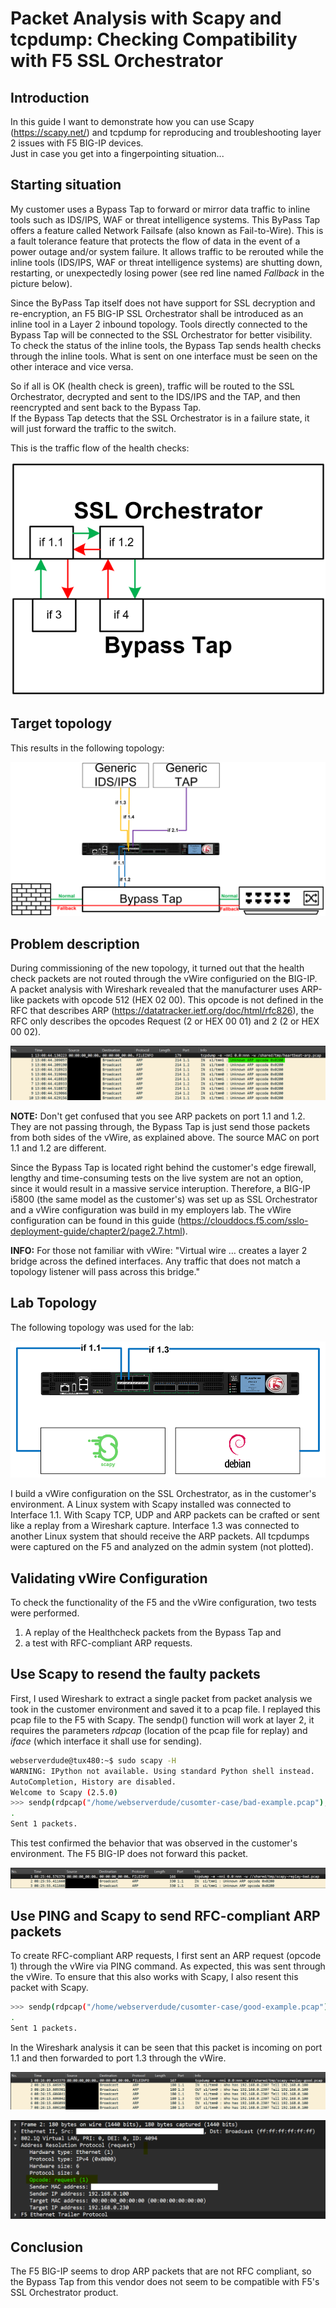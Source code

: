 # Packet Analysis with Scapy and tcpdump: Checking Compatibility with F5 SSL Orchestrator

## Introduction

In this guide I want to demonstrate how you can use Scapy (https://scapy.net/) and tcpdump for reproducing and troubleshooting layer 2 issues with F5 BIG-IP devices.</br>
Just in case you get into a fingerpointing situation...

## Starting situation

My customer uses a Bypass Tap to forward or mirror data traffic to inline tools such as IDS/IPS, WAF or threat intelligence systems. This ByPass Tap offers a feature called Network Failsafe (also known as Fail-to-Wire). This is a fault tolerance feature that protects the flow of data in the event of a power outage and/or system failure. It allows traffic to be rerouted while the inline tools (IDS/IPS, WAF or threat intelligence systems) are shutting down, restarting, or unexpectedly losing power (see red line named _Fallback_ in the picture below).

Since the ByPass Tap itself does not have support for SSL decryption and re-encryption, an F5 BIG-IP SSL Orchestrator shall be introduced as an inline tool in a Layer 2 inbound topology. Tools directly connected to the Bypass Tap will be connected to the SSL Orchestrator for better visibility.</br>
To check the status of the inline tools, the Bypass Tap sends health checks through the inline tools. What is sent on one interface must be seen on the other interace and vice versa.

So if all is OK (health check is green), traffic will be routed to the SSL Orchestrator, decrypted and sent to the IDS/IPS and the TAP, and then reencrypted and sent back to the Bypass Tap.</br>
If the Bypass Tap detects that the SSL Orchestrator is in a failure state, it will just forward the traffic to the switch.

This is the traffic flow of the health checks:

![Bypass Tap HC](/assets/bypass-tap-hc.png)

## Target topology

This results in the following topology:

![Target Topology](/assets/target-topology.png)

## Problem description

During commissioning of the new topology, it turned out that the health check packets are not routed through the vWire configuried on the BIG-IP.
A packet analysis with Wireshark revealed that the manufacturer uses ARP-like packets with opcode 512 (HEX 02 00). This opcode is not defined in the RFC that describes ARP (https://datatracker.ietf.org/doc/html/rfc826), the RFC only describes the opcodes Request (2 or HEX 00 01) and 2 (2 or HEX 00 02).

![Wireshark analysis lab - customer](/assets/wireshark-customer-env.png)

__NOTE:__ Don't get confused that you see ARP packets on port 1.1 and 1.2. They are not passing through, the Bypass Tap is just send those packets from both sides of the vWire, as explained above. The source MAC on port 1.1 and 1.2 are different.

Since the Bypass Tap is located right behind the customer's edge firewall, lengthy and time-consuming tests on the live system are not an option, since it would result in a massive service interuption. 
Therefore, a BIG-IP i5800 (the same model as the customer's) was set up as SSL Orchestrator and a vWire configuration was build in my employers lab. The vWire configuration can be found in this guide (https://clouddocs.f5.com/sslo-deployment-guide/chapter2/page2.7.html).

__INFO:__ For those not familiar with vWire: "Virtual wire … creates a layer 2 bridge across the defined interfaces. Any traffic that does not match a topology listener will pass across this bridge."

## Lab Topology

The following topology was used for the lab:

![Lab Topology](/assets/lab-topology.png)

I build a vWire configuration on the SSL Orchestrator, as in the customer's environment. A Linux system with Scapy installed was connected to Interface 1.1. With Scapy TCP, UDP and ARP packets can be crafted or sent like a replay from a Wireshark capture.
Interface 1.3 was connected to another Linux system that should receive the ARP packets.
All tcpdumps were captured on the F5 and analyzed on the admin system (not plotted).

## Validating vWire Configuration

To check the functionality of the F5 and the vWire configuration, two tests were performed. 

1. A replay of the Healthcheck packets from the Bypass Tap and 
2. a test with RFC-compliant ARP requests.

## Use Scapy to resend the faulty packets

First, I used Wireshark to extract a single packet from packet analysis we took in the customer environment and saved it to a pcap file. I replayed this pcap file to the F5 with Scapy.
The sendp() function will work at layer 2, it requires the parameters _rdpcap_ (location of the pcap file for replay) and _iface_ (which interface it shall use for sending). 

```bash
webserverdude@tux480:~$ sudo scapy -H
WARNING: IPython not available. Using standard Python shell instead.
AutoCompletion, History are disabled.
Welcome to Scapy (2.5.0)
>>> sendp(rdpcap("/home/webserverdude/cusomter-case/bad-example.pcap"),iface="enp0s31f6")
.
Sent 1 packets.
```

This test confirmed the behavior that was observed in the customer's environment. 
The F5 BIG-IP does not forward this packet.

![Wireshark analysis lab - bad](/assets/wireshark-lab-bad.png)

## Use PING and Scapy to send RFC-compliant ARP packets

To create RFC-compliant ARP requests, I first sent an ARP request (opcode 1) through the vWire via PING command. 
As expected, this was sent through the vWire. To ensure that this also works with Scapy, I also resent this packet with Scapy.

```bash
>>> sendp(rdpcap("/home/webserverdude/cusomter-case/good-example.pcap"),iface="enp0s31f6")
.
Sent 1 packets.
```

In the Wireshark analysis it can be seen that this packet is incoming on port 1.1 and then forwarded to port 1.3 through the vWire.

![Wireshark analysis lab - good1](/assets/wireshark-lab-good1.png)

![Wireshark analysis lab - good2](/assets/wireshark-lab-good2.png)

## Conclusion

The F5 BIG-IP seems to drop ARP packets that are not RFC compliant, so the Bypass Tap from this vendor does not seem to be compatible with F5's SSL Orchestrator product.